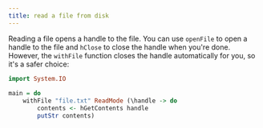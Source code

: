 ```yaml
---
title: read a file from disk
---
```


Reading a file opens a handle to the file. You can use `openFile` to open a handle to the file and `hClose` to close the handle when you're done.
However, the `withFile` function closes the handle automatically for you, so it's a safer choice:

```Haskell
import System.IO     
    
main = do     
    withFile "file.txt" ReadMode (\handle -> do  
        contents <- hGetContents handle     
        putStr contents)  
``` 